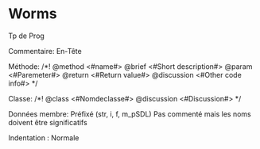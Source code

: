 Worms
=====

Tp de Prog

Commentaire:
En-Tête

Méthode:
/*!
 @method <#name#>
 @brief <#Short description#>
 @param <#Paremeter#>
 @return <#Return value#>
 @discussion <#Other code info#>
 */
 
 Classe:
/*!
 @class <#Nomdeclasse#>
 @discussion <#Discussion#>
 */
 
 Données membre:
 Préfixé (str, i, f, m_pSDL)
 Pas commenté mais les noms doivent être significatifs
 
 Indentation : Normale
